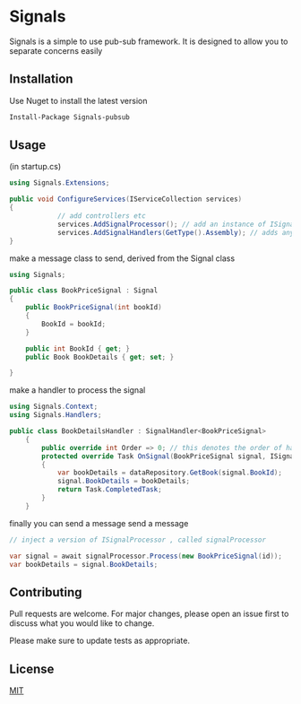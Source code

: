 # Signals

Signals is a simple to use pub-sub framework. It is designed to allow you to separate concerns easily 

## Installation

Use Nuget to install the latest version 

```bash
Install-Package Signals-pubsub
```

## Usage
(in startup.cs)
```csharp
using Signals.Extensions;

public void ConfigureServices(IServiceCollection services)
{
            // add controllers etc
            services.AddSignalProcessor(); // add an instance of ISignalProcessor
            services.AddSignalHandlers(GetType().Assembly); // adds any signal handlers from this assembly
}
```

make a message class to send, derived from the Signal class
```csharp
using Signals;

public class BookPriceSignal : Signal
{
    public BookPriceSignal(int bookId)
    {
        BookId = bookId;
    }

    public int BookId { get; }
    public Book BookDetails { get; set; }

}
```

make a handler to process the signal
```csharp
using Signals.Context;
using Signals.Handlers;

public class BookDetailsHandler : SignalHandler<BookPriceSignal>
    {
        public override int Order => 0; // this denotes the order of handlers
        protected override Task OnSignal(BookPriceSignal signal, ISignalContext context, CancellationToken token)
        {
            var bookDetails = dataRepository.GetBook(signal.BookId);
            signal.BookDetails = bookDetails;            
            return Task.CompletedTask;
        }
    }

```

finally you can send a message send a message 
```csharp
// inject a version of ISignalProcessor , called signalProcessor 

var signal = await signalProcessor.Process(new BookPriceSignal(id));
var bookDetails = signal.BookDetails;
```



## Contributing
Pull requests are welcome. For major changes, please open an issue first to discuss what you would like to change.

Please make sure to update tests as appropriate.

## License
[MIT](https://choosealicense.com/licenses/mit/)
